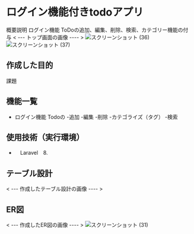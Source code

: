 # ログイン機能付きtodoアプリ
概要説明
ログイン機能
ToDoの追加、編集、削除、検索、カテゴリー機能の付与
< --- トップ画面の画像 ---- >
![スクリーンショット (36)](https://user-images.githubusercontent.com/113238642/218523486-65d8214f-c0ed-49c1-a05a-7d1c982f6d76.png)
![スクリーンショット (37)](https://user-images.githubusercontent.com/113238642/218523530-71fd6684-b961-47f9-af62-a0ba092736cd.png)

## 作成した目的
課題

## 機能一覧
- ログイン機能
Todoの
-追加
-編集
-削除
-カテゴライズ（タグ）
-検索

## 使用技術（実行環境）
- 　Laravel　8.

## テーブル設計
< --- 作成したテーブル設計の画像 ---- >

## ER図
< --- 作成したER図の画像 ---- >
![スクリーンショット (31)](https://user-images.githubusercontent.com/113238642/218523425-e3461095-4ac4-49e4-8d71-92718f7469d8.png)
